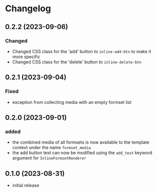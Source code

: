 # Changelog

## 0.2.2 (2023-09-06)

### Changed

- Changed CSS class for the 'add' button to `inline-add-btn` to make it more specific
- Changed CSS class for the 'delete' button to `inline-delete-btn`

## 0.2.1 (2023-09-04)

### Fixed

- exception from collecting media with an empty formset list 

## 0.2.0 (2023-09-01)

### added
- the combined media of all formsets is now available to the template context under the name `formset_media` 
- the add button text can now be modified using the `add_text` keyword argument for `InlineFormsetRenderer`

## 0.1.0 (2023-08-31)

- initial release